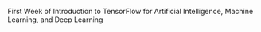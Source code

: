 First Week of Introduction to TensorFlow for Artificial Intelligence, Machine Learning, and Deep Learning
